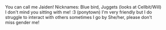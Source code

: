 You can call me Jaiden! 
Nicknames: Blue bird, Juggets (looks at Cellbit/Will) 
I don't mind you sitting with me! :3 (ponytown)
I'm very friendly but I do struggle to interact with others sometimes
I go by She/her, please don't miss gender me!
